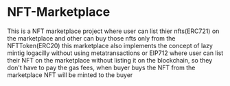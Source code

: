 # NFT-Marketplace
This is a NFT marketplace project where user can list thier nfts(ERC721) on the marketplace and other can buy those nfts only from the NFTToken(ERC20) this marketplace also implements the concept of lazy mintig logacilly without using metatransactions or EIP712 where user can list their NFT on the marketplace without listing it on the blockchain, so they don't have to pay the gas fees, when buyer buys the NFT from  the marketplace NFT will be minted to the buyer
